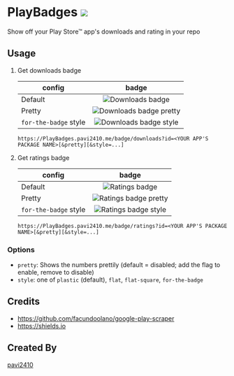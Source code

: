 # PlayBadges ![][stats badge]

Show off your Play Store™ app's downloads and rating in your repo

## Usage

1. Get downloads badge

    | config | badge |
    | --- | :---: |
    | Default | ![Downloads badge][downloads badge] |
    | Pretty | ![Downloads badge pretty][downloads badge pretty] |
    | `for-the-badge` style | ![Downloads badge style][downloads badge style] |

    ```
    https://PlayBadges.pavi2410.me/badge/downloads?id=<YOUR APP'S PACKAGE NAME>[&pretty][&style=...]
    ```

2. Get ratings badge
    
    | config | badge |
    | --- | :---: |
    | Default | ![Ratings badge][ratings badge] |
    | Pretty | ![Ratings badge pretty][ratings badge pretty] |
    | `for-the-badge` style | ![Ratings badge style][ratings badge style] |

    ```
    https://PlayBadges.pavi2410.me/badge/ratings?id=<YOUR APP'S PACKAGE NAME>[&pretty][&style=...]
    ```
    
### Options

- `pretty`: Shows the numbers prettily (default = disabled; add the flag to enable, remove to disable)
- `style`: one of `plastic` (default), `flat`, `flat-square`, `for-the-badge`

## Credits

- https://github.com/facundoolano/google-play-scraper
- https://shields.io

## Created By
[pavi2410](https://github.com/pavi2410)

[downloads badge]: https://PlayBadges.pavi2410.me/badge/downloads?id=appinventor.ai_pavitragolchha.VR
[downloads badge pretty]: https://PlayBadges.pavi2410.me/badge/downloads?id=appinventor.ai_pavitragolchha.VR&pretty
[downloads badge style]: https://PlayBadges.pavi2410.me/badge/downloads?id=appinventor.ai_pavitragolchha.VR&style=for-the-badge

[ratings badge]: https://PlayBadges.pavi2410.me/badge/ratings?id=appinventor.ai_pavitragolchha.VR
[ratings badge pretty]: https://PlayBadges.pavi2410.me/badge/ratings?id=appinventor.ai_pavitragolchha.VR&pretty
[ratings badge style]: https://PlayBadges.pavi2410.me/badge/ratings?id=appinventor.ai_pavitragolchha.VR&style=for-the-badge

[stats badge]: https://PlayBadges.pavi2410.me/stats
